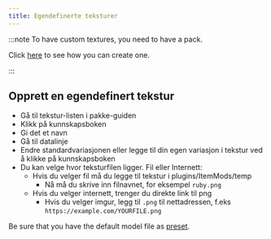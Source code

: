 ```yaml
---
title: Egendefinerte teksturer
---
```


:::note To have custom textures, you need to have a pack.

Click [here](pack.md#create-a-pack) to see how you can create one.

:::

## Opprett en egendefinert tekstur

* Gå til tekstur-listen i pakke-guiden
* Klikk på kunnskapsboken
* Gi det et navn
* Gå til datalinje
* Endre standardvariasjonen eller legge til din egen variasjon i tekstur ved å klikke på kunnskapsboken
* Du kan velge hvor teksturfilen ligger. Fil eller Internett:
    * Hvis du velger fil må du legge til tekstur i plugins/ItemMods/temp
        * Nå må du skrive inn filnavnet, for eksempel `ruby.png`
    * Hvis du velger internett, trenger du direkte link til png
        * Hvis du velger imgur, legg til `.png` til nettadressen, f.eks `https://example.com/YOURFILE.png`

Be sure that you have the default model file as [preset](preset).